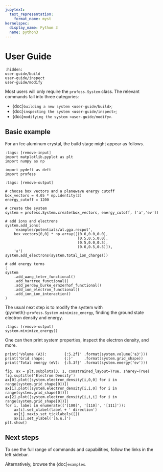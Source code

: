 ```yaml
---
jupytext:
  text_representation:
    format_name: myst
kernelspec:
  display_name: Python 3
  name: python3
---
```

# User Guide

```{toctree}
:hidden:
user-guide/build
user-guide/inspect
user-guide/modify
```

Most users will only require the ``profess.System`` class. The relevant commands fall into three categories:

* {doc}`building a new system <user-guide/build>`;
* {doc}`inspecting the system <user-guide/inspect>`;
* {doc}`modifying the system <user-guide/modify>`.

## Basic example

For an fcc aluminum crystal, the build stage might appear as follows.

```{code-cell} ipython3
:tags: [remove-input]
import matplotlib.pyplot as plt
import numpy as np

import pydeft as deft
import profess
```

```{code-cell} ipython3
:tags: [remove-output]

# choose box vectors and a planewave energy cutoff
box_vectors = 4.05 * np.identity(3)
energy_cutoff = 1200

# create the system
system = profess.System.create(box_vectors, energy_cutoff, ['a','ev'])

# add ions and electrons
system.add_ions(
    'examples/potentials/al.gga.recpot',
    box_vectors[0,0] * np.array([(0.0,0.0,0.0),
                                 (0.5,0.5,0.0),
                                 (0.5,0.0,0.5),
                                 (0.0,0.5,0.5)]),
    'a')
system.add_electrons(system.total_ion_charge())

# add energy terms
(
system
    .add_wang_teter_functional()
    .add_hartree_functional()
    .add_perdew_burke_ernzerhof_functional()
    .add_ion_electron_functional()
    .add_ion_ion_interaction()
)
```

The usual next step is to modify the system with {py:meth}`~profess.System.minimize_energy`,
finding the ground state electron density and energy.

```{code-cell} ipython3
:tags: [remove-output]
system.minimize_energy()
```

One can then print system properties, inspect the electron density, and more.

```{code-cell} ipython3
print('Volume (A3):        {:5.2f}' .format(system.volume('a3')))
print('Grid shape:         {:}'     .format(system.grid_shape))
print('Total energy (eV):  {:5.3f}' .format(system.energy('ev')))
```

```{code-cell}
fig, ax = plt.subplots(3, 1, constrained_layout=True, sharey=True)
fig.suptitle('Electron Density')
ax[0].plot([system.electron_density[i,0,0] for i in range(system.grid_shape[0])])
ax[1].plot([system.electron_density[i,i,0] for i in range(system.grid_shape[0])])
ax[2].plot([system.electron_density[i,i,i] for i in range(system.grid_shape[0])])
for i, label in enumerate(('[100]', '[110]', '[111]')):
    ax[i].set_xlabel(label + ' direction')
    ax[i].xaxis.set_ticklabels([])
    ax[i].set_ylabel('[a.u.]')
plt.show()
```

## Next steps

To see the full range of commands and capabilities, follow the links in the left sidebar.

Alternatively, browse the {doc}`examples`.
